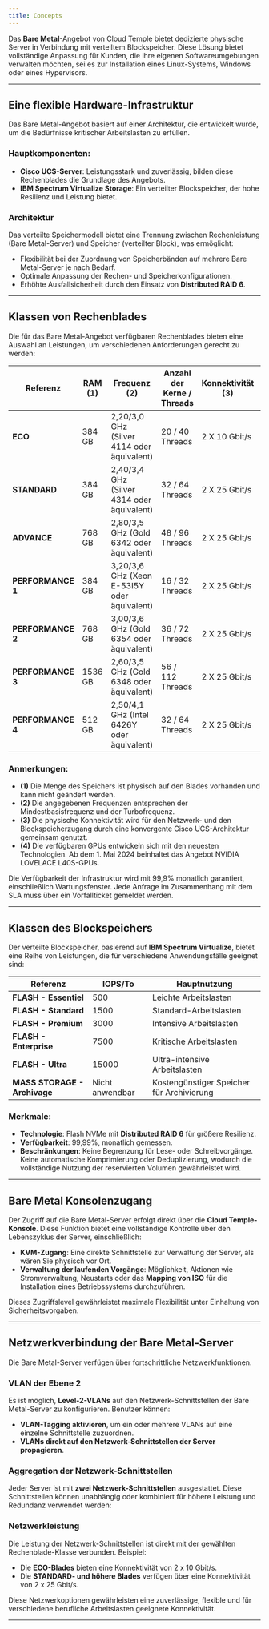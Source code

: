 ```yaml
---
title: Concepts
---
```



Das **Bare Metal**-Angebot von Cloud Temple bietet dedizierte physische Server in Verbindung mit verteiltem Blockspeicher. Diese Lösung bietet vollständige Anpassung für Kunden, die ihre eigenen Softwareumgebungen verwalten möchten, sei es zur Installation eines Linux-Systems, Windows oder eines Hypervisors.

---

## Eine flexible Hardware-Infrastruktur

Das Bare Metal-Angebot basiert auf einer Architektur, die entwickelt wurde, um die Bedürfnisse kritischer Arbeitslasten zu erfüllen.

### Hauptkomponenten:
- **Cisco UCS-Server**: Leistungsstark und zuverlässig, bilden diese Rechenblades die Grundlage des Angebots.
- **IBM Spectrum Virtualize Storage**: Ein verteilter Blockspeicher, der hohe Resilienz und Leistung bietet.

### Architektur

Das verteilte Speichermodell bietet eine Trennung zwischen Rechenleistung (Bare Metal-Server) und Speicher (verteilter Block), was ermöglicht:
- Flexibilität bei der Zuordnung von Speicherbänden auf mehrere Bare Metal-Server je nach Bedarf.
- Optimale Anpassung der Rechen- und Speicherkonfigurationen.
- Erhöhte Ausfallsicherheit durch den Einsatz von **Distributed RAID 6**.

---

## Klassen von Rechenblades

Die für das Bare Metal-Angebot verfügbaren Rechenblades bieten eine Auswahl an Leistungen, um verschiedenen Anforderungen gerecht zu werden:

| Referenz              | RAM  __(1)__ | Frequenz __(2)__                          | Anzahl der Kerne / Threads| Konnektivität __(3)__ | GPU __(4)__          | 
|-----------------------|--------------|-------------------------------------------|---------------------------|-----------------------|----------------------|
| **ECO**               | 384 GB       | 2,20/3,0 GHz (Silver 4114 oder äquivalent) | 20 / 40 Threads           | 2 X 10 Gbit/s          | -                    |
| **STANDARD**          | 384 GB       | 2,40/3,4 GHz (Silver 4314 oder äquivalent) | 32 / 64 Threads           | 2 X 25 Gbit/s          | -                    |
| **ADVANCE**           | 768 GB       | 2,80/3,5 GHz (Gold 6342 oder äquivalent)   | 48 / 96 Threads           | 2 X 25 Gbit/s          | -                    |
| **PERFORMANCE 1**     | 384 GB       | 3,20/3,6 GHz (Xeon E-53I5Y oder äquivalent)| 16 / 32 Threads           | 2 X 25 Gbit/s          | -                    |
| **PERFORMANCE 2**     | 768 GB       | 3,00/3,6 GHz (Gold 6354 oder äquivalent)   | 36 / 72 Threads           | 2 X 25 Gbit/s          | -                    |
| **PERFORMANCE 3**     | 1536 GB      | 2,60/3,5 GHz (Gold 6348 oder äquivalent)   | 56 / 112 Threads          | 2 X 25 Gbit/s          | -                    |
| **PERFORMANCE 4**     | 512 GB       | 2,50/4,1 GHz (Intel 6426Y oder äquivalent) | 32 / 64 Threads           | 2 X 25 Gbit/s          | 2 x NVIDIA L40S 48Go |

### Anmerkungen:
- __(1)__ Die Menge des Speichers ist physisch auf den Blades vorhanden und kann nicht geändert werden.
- __(2)__ Die angegebenen Frequenzen entsprechen der Mindestbasisfrequenz und der Turbofrequenz.
- __(3)__ Die physische Konnektivität wird für den Netzwerk- und den Blockspeicherzugang durch eine konvergente Cisco UCS-Architektur gemeinsam genutzt.
- __(4)__ Die verfügbaren GPUs entwickeln sich mit den neuesten Technologien. Ab dem 1. Mai 2024 beinhaltet das Angebot NVIDIA LOVELACE L40S-GPUs.

Die Verfügbarkeit der Infrastruktur wird mit 99,9% monatlich garantiert, einschließlich Wartungsfenster. Jede Anfrage im Zusammenhang mit dem SLA muss über ein Vorfallticket gemeldet werden.

---

## Klassen des Blockspeichers

Der verteilte Blockspeicher, basierend auf **IBM Spectrum Virtualize**, bietet eine Reihe von Leistungen, die für verschiedene Anwendungsfälle geeignet sind:

| Referenz                         | IOPS/To                  | Hauptnutzung                              | 
|----------------------------------|--------------------------|-------------------------------------------|
| **FLASH - Essentiel**            | 500                      | Leichte Arbeitslasten                       |
| **FLASH - Standard**             | 1500                     | Standard-Arbeitslasten                      |
| **FLASH - Premium**              | 3000                     | Intensive Arbeitslasten                     |
| **FLASH - Enterprise**           | 7500                     | Kritische Arbeitslasten                      |
| **FLASH - Ultra**                | 15000                    | Ultra-intensive Arbeitslasten               |
| **MASS STORAGE - Archivage**     | Nicht anwendbar          | Kostengünstiger Speicher für Archivierung   |

### Merkmale:
- **Technologie**: Flash NVMe mit **Distributed RAID 6** für größere Resilienz.
- **Verfügbarkeit**: 99,99%, monatlich gemessen.
- **Beschränkungen**: Keine Begrenzung für Lese- oder Schreibvorgänge. Keine automatische Komprimierung oder Deduplizierung, wodurch die vollständige Nutzung der reservierten Volumen gewährleistet wird.

---

## Bare Metal Konsolenzugang

Der Zugriff auf die Bare Metal-Server erfolgt direkt über die **Cloud Temple-Konsole**. Diese Funktion bietet eine vollständige Kontrolle über den Lebenszyklus der Server, einschließlich:
- **KVM-Zugang**: Eine direkte Schnittstelle zur Verwaltung der Server, als wären Sie physisch vor Ort.
- **Verwaltung der laufenden Vorgänge**: Möglichkeit, Aktionen wie Stromverwaltung, Neustarts oder das **Mapping von ISO** für die Installation eines Betriebssystems durchzuführen.

Dieses Zugriffslevel gewährleistet maximale Flexibilität unter Einhaltung von Sicherheitsvorgaben.

---

## Netzwerkverbindung der Bare Metal-Server

Die Bare Metal-Server verfügen über fortschrittliche Netzwerkfunktionen.

### VLAN der Ebene 2
Es ist möglich, **Level-2-VLANs** auf den Netzwerk-Schnittstellen der Bare Metal-Server zu konfigurieren. Benutzer können:
- **VLAN-Tagging aktivieren**, um ein oder mehrere VLANs auf eine einzelne Schnittstelle zuzuordnen.
- **VLANs direkt auf den Netzwerk-Schnittstellen der Server propagieren**.

### Aggregation der Netzwerk-Schnittstellen
Jeder Server ist mit **zwei Netzwerk-Schnittstellen** ausgestattet. Diese Schnittstellen können unabhängig oder kombiniert für höhere Leistung und Redundanz verwendet werden:

### Netzwerkleistung
Die Leistung der Netzwerk-Schnittstellen ist direkt mit der gewählten Rechenblade-Klasse verbunden. Beispiel:
- Die **ECO-Blades** bieten eine Konnektivität von 2 x 10 Gbit/s.
- Die **STANDARD- und höhere Blades** verfügen über eine Konnektivität von 2 x 25 Gbit/s.

Diese Netzwerkoptionen gewährleisten eine zuverlässige, flexible und für verschiedene berufliche Arbeitslasten geeignete Konnektivität.

---